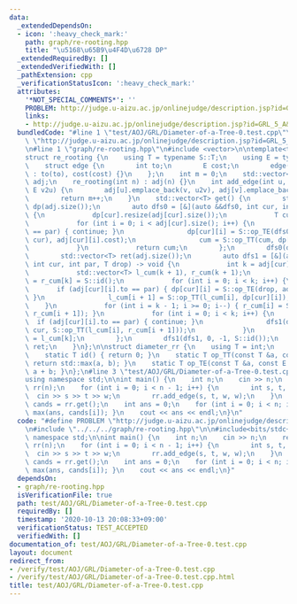 ```yaml
---
data:
  _extendedDependsOn:
  - icon: ':heavy_check_mark:'
    path: graph/re-rooting.hpp
    title: "\u5168\u65B9\u4F4D\u6728 DP"
  _extendedRequiredBy: []
  _extendedVerifiedWith: []
  _pathExtension: cpp
  _verificationStatusIcon: ':heavy_check_mark:'
  attributes:
    '*NOT_SPECIAL_COMMENTS*': ''
    PROBLEM: http://judge.u-aizu.ac.jp/onlinejudge/description.jsp?id=GRL_5_A&lang=jp
    links:
    - http://judge.u-aizu.ac.jp/onlinejudge/description.jsp?id=GRL_5_A&lang=jp
  bundledCode: "#line 1 \"test/AOJ/GRL/Diameter-of-a-Tree-0.test.cpp\"\n#define PROBLEM\
    \ \"http://judge.u-aizu.ac.jp/onlinejudge/description.jsp?id=GRL_5_A&lang=jp\"\
    \n#line 1 \"graph/re-rooting.hpp\"\n#include <vector>\n\ntemplate<typename S>\n\
    struct re_rooting {\n    using T = typename S::T;\n    using E = typename S::E;\n\
    \    struct edge {\n        int to;\n        E cost;\n        edge(int to, E cost)\
    \ : to(to), cost(cost) {}\n    };\n    int m = 0;\n    std::vector<std::vector<edge>>\
    \ adj;\n    re_rooting(int n) : adj(n) {}\n    int add_edge(int u, int v, E u2v,\
    \ E v2u) {\n        adj[u].emplace_back(v, u2v), adj[v].emplace_back(u, v2u);\n\
    \        return m++;\n    }\n    std::vector<T> get() {\n        std::vector<std::vector<T>>\
    \ dp(adj.size());\n        auto dfs0 = [&](auto &&dfs0, int cur, int par) -> T\
    \ {\n            dp[cur].resize(adj[cur].size());\n            T cum = S::id();\n\
    \            for (int i = 0; i < adj[cur].size(); i++) {\n                if (adj[cur][i].to\
    \ == par) { continue; }\n                dp[cur][i] = S::op_TE(dfs0(dfs0, adj[cur][i].to,\
    \ cur), adj[cur][i].cost);\n                cum = S::op_TT(cum, dp[cur][i]);\n\
    \            }\n            return cum;\n        };\n        dfs0(dfs0, 0, -1);\n\
    \        std::vector<T> ret(adj.size());\n        auto dfs1 = [&](auto &&dfs1,\
    \ int cur, int par, T drop) -> void {\n            int k = adj[cur].size();\n\
    \            std::vector<T> l_cum(k + 1), r_cum(k + 1);\n            l_cum[0]\
    \ = r_cum[k] = S::id();\n            for (int i = 0; i < k; i++) {\n         \
    \       if (adj[cur][i].to == par) { dp[cur][i] = S::op_TE(drop, adj[cur][i].cost);\
    \ }\n                l_cum[i + 1] = S::op_TT(l_cum[i], dp[cur][i]);\n        \
    \    }\n            for (int i = k - 1; i >= 0; i--) { r_cum[i] = S::op_TT(dp[cur][i],\
    \ r_cum[i + 1]); }\n            for (int i = 0; i < k; i++) {\n              \
    \  if (adj[cur][i].to == par) { continue; }\n                dfs1(dfs1, adj[cur][i].to,\
    \ cur, S::op_TT(l_cum[i], r_cum[i + 1]));\n            }\n            ret[cur]\
    \ = l_cum[k];\n        };\n        dfs1(dfs1, 0, -1, S::id());\n        return\
    \ ret;\n    }\n};\n\nstruct diameter_rr {\n    using T = int;\n    using E = int;\n\
    \    static T id() { return 0; }\n    static T op_TT(const T &a, const T &b) {\
    \ return std::max(a, b); }\n    static T op_TE(const T &a, const E &b) { return\
    \ a + b; }\n};\n#line 3 \"test/AOJ/GRL/Diameter-of-a-Tree-0.test.cpp\"\n\n#include<bits/stdc++.h>\n\
    using namespace std;\n\nint main() {\n    int n;\n    cin >> n;\n    re_rooting<diameter_rr>\
    \ rr(n);\n    for (int i = 0; i < n - 1; i++) {\n        int s, t, w;\n      \
    \  cin >> s >> t >> w;\n        rr.add_edge(s, t, w, w);\n    }\n    vector<int>\
    \ cands = rr.get();\n    int ans = 0;\n    for (int i = 0; i < n; i++) { ans =\
    \ max(ans, cands[i]); }\n    cout << ans << endl;\n}\n"
  code: "#define PROBLEM \"http://judge.u-aizu.ac.jp/onlinejudge/description.jsp?id=GRL_5_A&lang=jp\"\
    \n#include \"../../../graph/re-rooting.hpp\"\n\n#include<bits/stdc++.h>\nusing\
    \ namespace std;\n\nint main() {\n    int n;\n    cin >> n;\n    re_rooting<diameter_rr>\
    \ rr(n);\n    for (int i = 0; i < n - 1; i++) {\n        int s, t, w;\n      \
    \  cin >> s >> t >> w;\n        rr.add_edge(s, t, w, w);\n    }\n    vector<int>\
    \ cands = rr.get();\n    int ans = 0;\n    for (int i = 0; i < n; i++) { ans =\
    \ max(ans, cands[i]); }\n    cout << ans << endl;\n}"
  dependsOn:
  - graph/re-rooting.hpp
  isVerificationFile: true
  path: test/AOJ/GRL/Diameter-of-a-Tree-0.test.cpp
  requiredBy: []
  timestamp: '2020-10-13 20:08:33+09:00'
  verificationStatus: TEST_ACCEPTED
  verifiedWith: []
documentation_of: test/AOJ/GRL/Diameter-of-a-Tree-0.test.cpp
layout: document
redirect_from:
- /verify/test/AOJ/GRL/Diameter-of-a-Tree-0.test.cpp
- /verify/test/AOJ/GRL/Diameter-of-a-Tree-0.test.cpp.html
title: test/AOJ/GRL/Diameter-of-a-Tree-0.test.cpp
---
```


